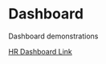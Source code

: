 # Dashboard
Dashboard demonstrations

[HR Dashboard Link](https://public.tableau.com/app/profile/joshua.goetz/viz/HR_Dashboard_16582529304960/Dashboard1?publish=yes)
